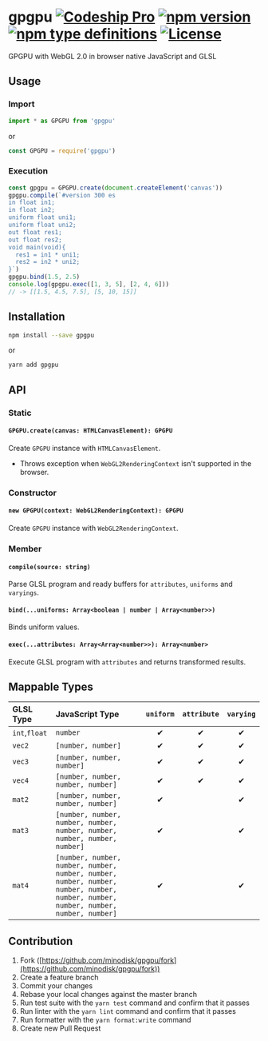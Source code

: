 # gpgpu [![Codeship Pro][build]](https://app.codeship.com/projects/320617) [![npm version][npm]](https://www.npmjs.com/package/gpgpu) [![npm type definitions][types]](https://www.typescriptlang.org/) [![License][license]](./LICENSE)

GPGPU with WebGL 2.0 in browser native JavaScript and GLSL

## Usage

### Import

```js
import * as GPGPU from 'gpgpu'
```

or

```js
const GPGPU = require('gpgpu')
```

### Execution

```js
const gpgpu = GPGPU.create(document.createElement('canvas'))
gpgpu.compile(`#version 300 es
in float in1;
in float in2;
uniform float uni1;
uniform float uni2;
out float res1;
out float res2;
void main(void){
  res1 = in1 * uni1;
  res2 = in2 * uni2;
}`)
gpgpu.bind(1.5, 2.5)
console.log(gpgpu.exec([1, 3, 5], [2, 4, 6]))
// -> [[1.5, 4.5, 7.5], [5, 10, 15]]
```

## Installation

```sh
npm install --save gpgpu
```

or

```sh
yarn add gpgpu
```

## API

### Static

#### `GPGPU.create(canvas: HTMLCanvasElement): GPGPU`

Create `GPGPU` instance with `HTMLCanvasElement`.

- Throws exception when `WebGL2RenderingContext` isn't supported in the browser.

### Constructor

#### `new GPGPU(context: WebGL2RenderingContext): GPGPU`

Create `GPGPU` instance with `WebGL2RenderingContext`.

### Member

#### `compile(source: string)`

Parse GLSL program and ready buffers for `attributes`, `uniforms` and `varyings`.

#### `bind(...uniforms: Array<boolean | number | Array<number>>)`

Binds uniform values.

#### `exec(...attributes: Array<Array<number>>): Array<number>`

Execute GLSL program with `attributes` and returns transformed results.

## Mappable Types

|GLSL Type|JavaScript Type|`uniform`|`attribute`|`varying`|
|:--|:--|:-:|:-:|:-:|
|`int`,`float`|`number`|✔|✔|✔|
|`vec2`|`[number, number]`|✔|✔|✔|
|`vec3`|`[number, number, number]`|✔|✔|✔|
|`vec4`|`[number, number, number, number]`|✔|✔|✔|
|`mat2`|`[number, number, number, number]`|✔||✔|
|`mat3`|`[number, number, number, number, number, number, number, number, number]`|✔||✔|
|`mat4`|`[number, number, number, number, number, number, number, number, number, number, number, number, number, number, number, number]`|✔||✔|

## Contribution

1. Fork ([https://github.com/minodisk/gpgpu/fork](https://github.com/minodisk/gpgpu/fork))
2. Create a feature branch
3. Commit your changes
4. Rebase your local changes against the master branch
5. Run test suite with the `yarn test` command and confirm that it passes
6. Run linter with the `yarn lint` command and confirm that it passes
7. Run formatter with the `yarn format:write` command
8. Create new Pull Request

[build]: https://img.shields.io/codeship/cd489ed0-f3a4-0136-9313-4661328143ed/master.svg?style=flat-square
[license]: https://img.shields.io/github/license/minodisk/gpgpu.svg?style=flat-square
[npm]: https://img.shields.io/npm/v/gpgpu.svg?style=flat-square
[types]: https://img.shields.io/npm/types/gpgpu.svg?style=flat-square
